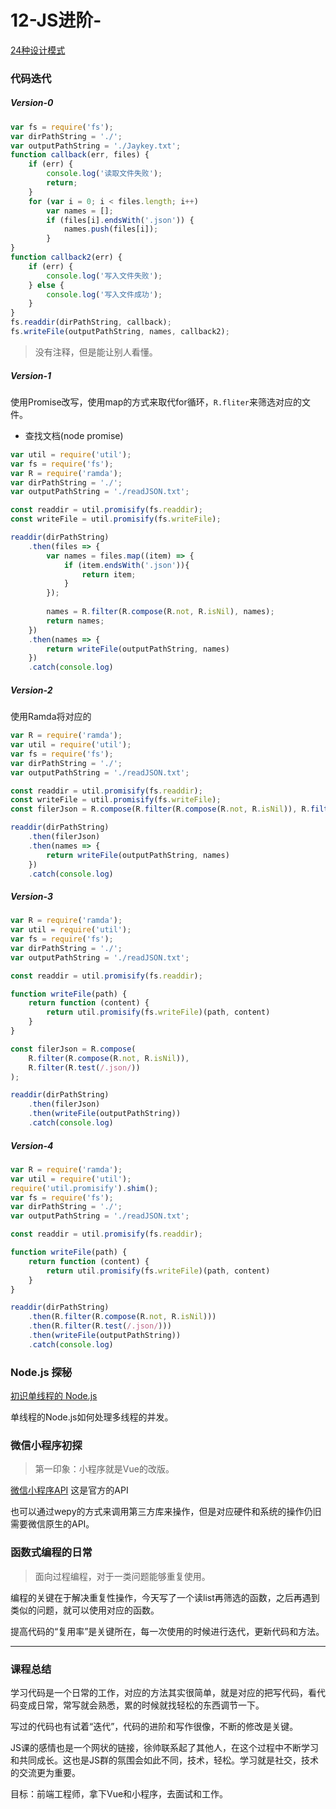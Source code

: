 # 12-JS进阶-

[24种设计模式](https://www.jianshu.com/p/4a5a0a92e7d5)

### 代码迭代

##### Version-0

```js
var fs = require('fs'); 
var dirPathString = './'; 
var outputPathString = './Jaykey.txt'; 
function callback(err, files) {
    if (err) {
        console.log('读取文件失败');
        return;
    }
    for (var i = 0; i < files.length; i++) 
        var names = [];
        if (files[i].endsWith('.json')) {
            names.push(files[i]);
        }
}
function callback2(err) {
    if (err) {
        console.log('写入文件失败');
    } else {
        console.log('写入文件成功');
    }
}
fs.readdir(dirPathString, callback);
fs.writeFile(outputPathString, names, callback2);
```

> 没有注释，但是能让别人看懂。

##### Version-1

使用Promise改写，使用map的方式来取代for循环，`R.fliter`来筛选对应的文件。

- 查找文档(node promise)

```js
var util = require('util');
var fs = require('fs'); 
var R = require('ramda');
var dirPathString = './'; 
var outputPathString = './readJSON.txt'; 

const readdir = util.promisify(fs.readdir);
const writeFile = util.promisify(fs.writeFile);

readdir(dirPathString)
    .then(files => {
        var names = files.map((item) => {
            if (item.endsWith('.json')){
                return item;
            }
        });
        
        names = R.filter(R.compose(R.not, R.isNil), names);
        return names;
    })
    .then(names => {
        return writeFile(outputPathString, names)
    })
    .catch(console.log)

```

##### Version-2

使用Ramda将对应的

```js
var R = require('ramda');
var util = require('util');
var fs = require('fs'); 
var dirPathString = './'; 
var outputPathString = './readJSON.txt'; 

const readdir = util.promisify(fs.readdir);
const writeFile = util.promisify(fs.writeFile);
const filerJson = R.compose(R.filter(R.compose(R.not, R.isNil)), R.filter(R.test(/.json/)));

readdir(dirPathString)
    .then(filerJson)
    .then(names => {
        return writeFile(outputPathString, names)
    })
    .catch(console.log)

```

##### Version-3

```js
var R = require('ramda');
var util = require('util');
var fs = require('fs');
var dirPathString = './';
var outputPathString = './readJSON.txt';

const readdir = util.promisify(fs.readdir);

function writeFile(path) {
    return function (content) {
        return util.promisify(fs.writeFile)(path, content)
    }
}

const filerJson = R.compose(
    R.filter(R.compose(R.not, R.isNil)),
    R.filter(R.test(/.json/))
);

readdir(dirPathString)
    .then(filerJson)
    .then(writeFile(outputPathString))
    .catch(console.log)

```



##### Version-4

```js
var R = require('ramda');
var util = require('util');
require('util.promisify').shim();
var fs = require('fs');
var dirPathString = './';
var outputPathString = './readJSON.txt';

const readdir = util.promisify(fs.readdir);

function writeFile(path) {
    return function (content) {
        return util.promisify(fs.writeFile)(path, content)
    }
}

readdir(dirPathString)
    .then(R.filter(R.compose(R.not, R.isNil)))
    .then(R.filter(R.test(/.json/)))
    .then(writeFile(outputPathString))
    .catch(console.log)

```

### Node.js 探秘

[初识单线程的 Node.js](http://taobaofed.org/blog/2015/10/29/deep-into-node-1/)

单线程的Node.js如何处理多线程的并发。

### 微信小程序初探

> 第一印象：小程序就是Vue的改版。

[微信小程序API](https://developers.weixin.qq.com/miniprogram/dev/api/) 这是官方的API

也可以通过wepy的方式来调用第三方库来操作，但是对应硬件和系统的操作仍旧需要微信原生的API。

### 函数式编程的**日常**

> 面向过程编程，对于一类问题能够重复使用。

编程的关键在于解决重复性操作，今天写了一个读list再筛选的函数，之后再遇到类似的问题，就可以使用对应的函数。

提高代码的“复用率”是关键所在，每一次使用的时候进行迭代，更新代码和方法。

------

### 课程总结

学习代码是一个日常的工作，对应的方法其实很简单，就是对应的把写代码，看代码变成日常，常写就会熟悉，累的时候就找轻松的东西调节一下。

写过的代码也有试着“迭代”，代码的进阶和写作很像，不断的修改是关键。

JS课的感情也是一个网状的链接，徐帅联系起了其他人，在这个过程中不断学习和共同成长。这也是JS群的氛围会如此不同，技术，轻松。学习就是社交，技术的交流更为重要。

目标：前端工程师，拿下Vue和小程序，去面试和工作。

